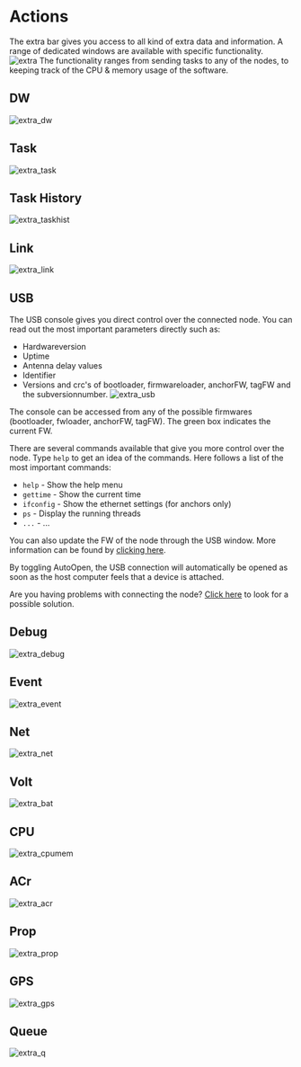 # Actions
The extra bar gives you access to all kind of extra data and information. A range of dedicated windows are available with  specific functionality.
![extra](./img/cxRTLS/1_extra.png)
The functionality ranges from sending tasks to any of the nodes, to keeping track of the CPU & memory usage of the software.

## DW
![extra_dw](./img/cxRTLS/extra_dw.png)


## Task
![extra_task](./img/cxRTLS/extra_task.png)

## Task History
![extra_taskhist](./img/cxRTLS/extra_taskhist.png)

## Link
![extra_link](./img/cxRTLS/extra_link.png)

## USB
The USB console gives you direct control over the connected node. You can read out the most important parameters directly such as:
- Hardwareversion
- Uptime
- Antenna delay values
- Identifier
- Versions and crc's of bootloader, firmwareloader, anchorFW, tagFW and the subversionnumber.
![extra_usb](./img/cxRTLS/extra_usb.png)

The console can be accessed from any of the possible firmwares (bootloader, fwloader, anchorFW, tagFW). The green box indicates the current FW.

There are several commands available that give you more control over the node. Type `help` to get an idea of the commands.
Here follows a list of the most important commands:
- `help` - Show the help menu
- `gettime` - Show the current time
- `ifconfig` - Show the ethernet settings (for anchors only)
- `ps` - Display the running threads
- `...` - ...

You can also update the FW of the node through the USB window. More information can be found by [clicking here](cxRTLS_fwup.html#3-3-usb).



By toggling AutoOpen, the USB connection will automatically be opened as soon as the host computer feels that a device is attached.

Are you having problems with connecting the node? [Click here](LINKREQUIRED) to look for a possible solution.

## Debug
![extra_debug](./img/cxRTLS/extra_debug.png)

## Event
![extra_event](./img/cxRTLS/extra_event.png)

## Net
![extra_net](./img/cxRTLS/extra_net.png)

## Volt
![extra_bat](./img/cxRTLS/extra_bat.png)

## CPU
![extra_cpumem](./img/cxRTLS/extra_cpumem.png)

## ACr
![extra_acr](./img/cxRTLS/extra_acr.png)

## Prop
![extra_prop](./img/cxRTLS/extra_prop.png)

## GPS
![extra_gps](./img/cxRTLS/extra_gps.png)

## Queue
![extra_q](./img/cxRTLS/extra_q.png)
